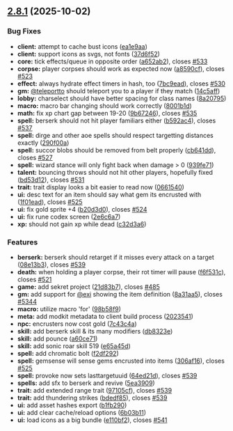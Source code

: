 ## [2.8.1](https://github.com/landoftherair/landoftherair/compare/v2.8.0...v2.8.1) (2025-10-02)


### Bug Fixes

* **client:** attempt to cache bust icons ([ea1e9aa](https://github.com/landoftherair/landoftherair/commit/ea1e9aadde556ba6bde59747988f9f53d7a0e7f6))
* **client:** support icons as svgs, not fonts ([37d6f52](https://github.com/landoftherair/landoftherair/commit/37d6f5228a7e99dd527d42f8500e3d92ae2e9c8c))
* **core:** tick effects/queue in opposite order ([a652ab2](https://github.com/landoftherair/landoftherair/commit/a652ab2085901b5cb5afee052c4dcd3eb0edcad0)), closes [#533](https://github.com/landoftherair/landoftherair/issues/533)
* **corpse:** player corpses should work as expected now ([a8590cf](https://github.com/landoftherair/landoftherair/commit/a8590cf9f0a17f01e51d56923ec6138d56f55c51)), closes [#523](https://github.com/landoftherair/landoftherair/issues/523)
* **effect:** always hydrate effect timers in hash, too ([7bc9ead](https://github.com/landoftherair/landoftherair/commit/7bc9ead33132aaa2cbe851ea932abbee747d6f56)), closes [#530](https://github.com/landoftherair/landoftherair/issues/530)
* **gm:** [@teleportto](https://github.com/teleportto) should teleport you to a player if they match ([14c5aff](https://github.com/landoftherair/landoftherair/commit/14c5aff714f5043a0878f183d19dd233b6b79ced))
* **lobby:** charselect should have better spacing for class names ([8a20795](https://github.com/landoftherair/landoftherair/commit/8a2079508a8d5aacbadf8e4d156a7b6a297ec057))
* **macro:** macro bar changing should work correctly ([8001b1d](https://github.com/landoftherair/landoftherair/commit/8001b1d2d0131b9880df06cd7e9d309ef310ed7b))
* **math:** fix xp chart gap between 19-20 ([9b67246](https://github.com/landoftherair/landoftherair/commit/9b67246d4c87796cd759304e3609ebc77fd181c7)), closes [#535](https://github.com/landoftherair/landoftherair/issues/535)
* **spell:** berserk should not hit player familiars either ([b592ac4](https://github.com/landoftherair/landoftherair/commit/b592ac4cf29f1141f9bee2a53b0e098a4fa16e69)), closes [#537](https://github.com/landoftherair/landoftherair/issues/537)
* **spell:** dirge and other aoe spells should respect targetting distances exactly ([290f00a](https://github.com/landoftherair/landoftherair/commit/290f00ad609d9b3ee880dea7710ad59c086af798))
* **spell:** succor blobs should be removed from belt properly ([cb641dd](https://github.com/landoftherair/landoftherair/commit/cb641dd2817340e0cf43d254210d199e6aa82efe)), closes [#527](https://github.com/landoftherair/landoftherair/issues/527)
* **spell:** wizard stance will only fight back when damage > 0 ([939fe71](https://github.com/landoftherair/landoftherair/commit/939fe71488d417fbff709aa0f1262daf824187e9))
* **talent:** bouncing throws should not hit other players, hopefully fixed ([bd53d12](https://github.com/landoftherair/landoftherair/commit/bd53d124e661368b7e185701a7fe73ff4af65830)), closes [#531](https://github.com/landoftherair/landoftherair/issues/531)
* **trait:** trait display looks a bit easier to read now ([0661540](https://github.com/landoftherair/landoftherair/commit/066154055557465a9882306cfc59600fa2f5d105))
* **ui:** desc text for an item should say what gem its encrusted with ([1f01ead](https://github.com/landoftherair/landoftherair/commit/1f01ead7dfce8d709831ac483e03ec1cf7fbbb74)), closes [#525](https://github.com/landoftherair/landoftherair/issues/525)
* **ui:** fix gold sprite +4 ([b20d3d0](https://github.com/landoftherair/landoftherair/commit/b20d3d0f91ae1704e2069f21c581f8897cf66f15)), closes [#524](https://github.com/landoftherair/landoftherair/issues/524)
* **ui:** fix rune codex screen ([2e6c6a7](https://github.com/landoftherair/landoftherair/commit/2e6c6a71d6efbd8c3527a6c7c1389e2c4711cb3d))
* **xp:** should not gain xp while dead ([c32d3a6](https://github.com/landoftherair/landoftherair/commit/c32d3a6c6785568cc7e10bea623c2abb600c7358))


### Features

* **berserk:** berserk should retarget if it misses every attack on a target ([08e13b3](https://github.com/landoftherair/landoftherair/commit/08e13b345a918bff2a63359f7e2f9e4a831e446a)), closes [#539](https://github.com/landoftherair/landoftherair/issues/539)
* **death:** when holding a player corpse, their rot timer will pause ([f6f531c](https://github.com/landoftherair/landoftherair/commit/f6f531c224df274f740a091b183874c8aedf8be1)), closes [#521](https://github.com/landoftherair/landoftherair/issues/521)
* **game:** add sekret project ([21d83b7](https://github.com/landoftherair/landoftherair/commit/21d83b73b4698bb14621b02adb7b432f2a44043c)), closes [#485](https://github.com/landoftherair/landoftherair/issues/485)
* **gm:** add support for [@exi](https://github.com/exi) showing the item definition ([8a31aa5](https://github.com/landoftherair/landoftherair/commit/8a31aa50c6c6c4999e0c4735b759811989630955)), closes [#5344](https://github.com/landoftherair/landoftherair/issues/5344)
* **macro:** utilize macro 'for' ([98b58f9](https://github.com/landoftherair/landoftherair/commit/98b58f93fcd788b54f878b854e286398b5a312b5))
* **meta:** add modkit metadata to client build process ([2023541](https://github.com/landoftherair/landoftherair/commit/20235411a0d11645a0a86ad2828ffd252e8911bd))
* **npc:** encrusters now cost gold ([7c43c4a](https://github.com/landoftherair/landoftherair/commit/7c43c4ab6f114154937764a3b145265177cc5295))
* **skill:** add berserk skill & its many modifiers ([db8323e](https://github.com/landoftherair/landoftherair/commit/db8323e6f800f17bc0dcee599e21f1ccaeeb4870))
* **skill:** add pounce ([a60ce71](https://github.com/landoftherair/landoftherair/commit/a60ce717521b4f81f54af2730bcc068f1c8a0b1d))
* **skill:** add sonic roar skill 519 ([e65a45d](https://github.com/landoftherair/landoftherair/commit/e65a45d95f49e825a5f3e8b76ca6f7358ae38041))
* **spell:** add chromatic bolt ([f2df292](https://github.com/landoftherair/landoftherair/commit/f2df292fc4aa123fa0bf44b78e82df2d48733066))
* **spell:** gemsense will sense gems encrusted into items ([306af16](https://github.com/landoftherair/landoftherair/commit/306af167b9e772be323dd3c8c9c15f881692c5e4)), closes [#525](https://github.com/landoftherair/landoftherair/issues/525)
* **spell:** provoke now sets lasttargetuuid ([64ed21d](https://github.com/landoftherair/landoftherair/commit/64ed21d93e2afa36699552ba8e600a7c7d5d8e26)), closes [#539](https://github.com/landoftherair/landoftherair/issues/539)
* **spells:** add sfx to berserk and revive ([5ea3909](https://github.com/landoftherair/landoftherair/commit/5ea3909fd1fff5b33b66fe3add7ae625f688594e))
* **trait:** add extended range trait ([97105cf](https://github.com/landoftherair/landoftherair/commit/97105cfd743d0b28cba0a274ea7a238b32445c13)), closes [#539](https://github.com/landoftherair/landoftherair/issues/539)
* **trait:** add thundering strikes ([bdedf85](https://github.com/landoftherair/landoftherair/commit/bdedf854fbc15ed504b6f120b2791be92a73ac39)), closes [#539](https://github.com/landoftherair/landoftherair/issues/539)
* **ui:** add asset hashes export ([b1fb290](https://github.com/landoftherair/landoftherair/commit/b1fb2908a4e4701cb343dfa526c166a46eecbf48))
* **ui:** add clear cache/reload options ([6b03b11](https://github.com/landoftherair/landoftherair/commit/6b03b1152d3b22fcf2bc64c74008880e8248cb1e))
* **ui:** load icons as a big bundle ([e110bf2](https://github.com/landoftherair/landoftherair/commit/e110bf28f8018849d6fce82f89c3cc4237ab0a15)), closes [#541](https://github.com/landoftherair/landoftherair/issues/541)



